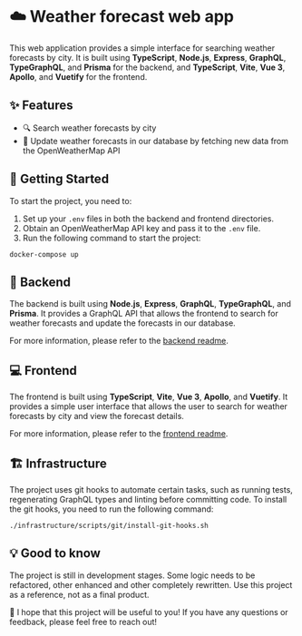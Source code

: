 # ☁️ Weather forecast web app

This web application provides a simple interface for searching weather forecasts by city. It is built using **TypeScript**, **Node.js**, **Express**, **GraphQL**, **TypeGraphQL**, and **Prisma** for the backend, and **TypeScript**, **Vite**, **Vue 3**, **Apollo**, and **Vuetify** for the frontend.

## ✨ Features

- 🔍 Search weather forecasts by city
- 🔄 Update weather forecasts in our database by fetching new data from the OpenWeatherMap API

## 🚀 Getting Started

To start the project, you need to:

1. Set up your `.env` files in both the backend and frontend directories.
2. Obtain an OpenWeatherMap API key and pass it to the `.env` file.
3. Run the following command to start the project:

```
docker-compose up
```

## 🧰 Backend

The backend is built using **Node.js**, **Express**, **GraphQL**, **TypeGraphQL**, and **Prisma**. It provides a GraphQL API that allows the frontend to search for weather forecasts and update the forecasts in our database.

For more information, please refer to the [backend readme](./backend/README.md).

## 💻 Frontend

The frontend is built using **TypeScript**, **Vite**, **Vue 3**, **Apollo**, and **Vuetify**. It provides a simple user interface that allows the user to search for weather forecasts by city and view the forecast details.

For more information, please refer to the [frontend readme](./frontend/README.md).

## 🏗️ Infrastructure

The project uses git hooks to automate certain tasks, such as running tests, regenerating GraphQL types and linting before committing code. To install the git hooks, you need to run the following command:

```
./infrastructure/scripts/git/install-git-hooks.sh
```

## 💡 Good to know

The project is still in development stages. Some logic needs to be refactored, other enhanced and other completely rewritten. Use this project as a reference, not as a final product.

🤞 I hope that this project will be useful to you! If you have any questions or feedback, please feel free to reach out!
